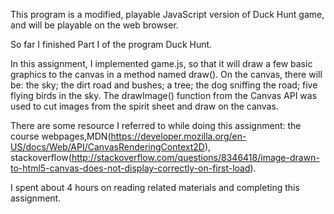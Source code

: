 This program is a modified, playable JavaScript version of Duck Hunt game, and will be playable on the web browser.

So far I finished Part I of the program Duck Hunt.

In this assignment, I implemented game.js, so that it will draw a few basic graphics to the canvas in a method named draw(). On the canvas, there will be:
	the sky;
	the dirt road and bushes;
	a tree;
	the dog sniffing the road;
	five flying birds in the sky.
The drawImage() function from the Canvas API was used to cut images from the spirit sheet and draw on the canvas.

There are some resource I referred to while doing this assignment: the course webpages,MDN(https://developer.mozilla.org/en-US/docs/Web/API/CanvasRenderingContext2D), stackoverflow(http://stackoverflow.com/questions/8346418/image-drawn-to-html5-canvas-does-not-display-correctly-on-first-load).

I spent about 4 hours on reading related materials and completing this assignment.
